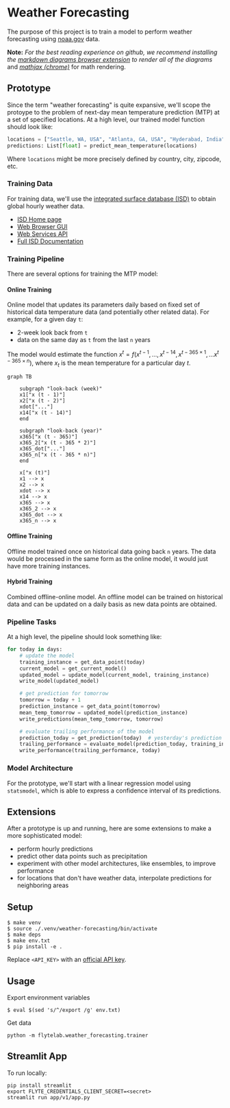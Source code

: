 # Weather Forecasting

The purpose of this project is to train a model to perform weather forecasting
using [noaa.gov](https://www.ncei.noaa.gov/) data.

**Note:** _For the best reading experience on github, we recommend installing the_
_[markdown diagrams browser extension](https://github.com/marcozaccari/markdown-diagrams-browser-extension)_
_to render all of the diagrams_ and _[mathjax (chrome)](https://github.com/orsharir/github-mathjax)_
for math rendering.

## Prototype

Since the term "weather forecasting" is quite expansive, we'll scope the protoype
to the problem of next-day mean temperature prediction (MTP) at a set of specified
locations. At a high level, our trained model function should look like:

```python
locations = ["Seattle, WA, USA", "Atlanta, GA, USA", "Hyderabad, India"]
predictions: List[float] = predict_mean_temperature(locations)
```

Where `locations` might be more precisely defined by country, city, zipcode, etc.

### Training Data

For training data, we'll use the [integrated surface database (ISD)](https://www.ncdc.noaa.gov/isd)
to obtain global hourly  weather data.

- [ISD Home page](https://www.ncdc.noaa.gov/isd)
- [Web Browser GUI](https://www.ncei.noaa.gov/access/search/data-search/global-hourly)
- [Web Services API](https://www.ncdc.noaa.gov/cdo-web/webservices/ncdcwebservices)
- [Full ISD Documentation](https://www.ncei.noaa.gov/data/global-hourly/doc/isd-format-document.pdf)


### Training Pipeline

There are several options for training the MTP model:

#### Online Training

Online model that updates its parameters daily based on fixed set of historical data
temperature data (and potentially other related data). For example, for a given day `t`:
- 2-week look back from `t`
- data on the same day as `t` from the last `n` years

The model would estimate the function $x^t = f(x^{t - 1}, ..., x^{t - 14}, x^{t - 365 \times 1}, ... x^{t - 365 \times n})$, where $x_t$ is the mean temperature for a particular day $t$.

```mermaid
graph TB

    subgraph "look-back (week)"
    x1["x (t - 1)"]
    x2["x (t - 2)"]
    xdot["..."]
    x14["x (t - 14)"]
    end

    subgraph "look-back (year)"
    x365["x (t - 365)"]
    x365_2["x (t - 365 * 2)"]
    x365_dot["..."]
    x365_n["x (t - 365 * n)"]
    end

    x["x (t)"]
    x1 --> x
    x2 --> x
    xdot --> x
    x14 --> x
    x365 --> x
    x365_2 --> x
    x365_dot --> x
    x365_n --> x
```

#### Offline Training

Offline model trained once on historical data going back `n` years. The data would be
processed in the same form as the online model, it would just have more training instances.

#### Hybrid Training

Combined offline-online model. An offline model can be trained on historical data
and can be updated on a daily basis as new data points are obtained.

### Pipeline Tasks

At a high level, the pipeline should look something like:

```python
for today in days:
    # update the model
    training_instance = get_data_point(today)
    current_model = get_current_model()
    updated_model = update_model(current_model, training_instance)
    write_model(updated_model)

    # get prediction for tomorrow
    tomorrow = today + 1
    prediction_instance = get_data_point(tomorrow)
    mean_temp_tomorrow = updated_model(prediction_instance)
    write_predictions(mean_temp_tomorrow, tomorrow)

    # evaluate trailing performance of the model
    prediction_today = get_prediction(today)  # yesterday's prediction for today
    trailing_performance = evaluate_model(prediction_today, training_instance["mean_temp"])
    write_performance(trailing_performance, today)
```

### Model Architecture

For the prototype, we'll start with a linear regression model using `statsmodel`, which is
able to express a confidence interval of its predictions.

## Extensions

After a prototype is up and running, here are some extensions to make a more sophisticated model:

- perform hourly predictions
- predict other data points such as precipitation
- experiment with other model architectures, like ensembles, to improve performance
- for locations that don't have weather data, interpolate predictions for neighboring areas


## Setup

```
$ make venv
$ source ./.venv/weather-forecasting/bin/activate
$ make deps
$ make env.txt
$ pip install -e .
```

Replace `<API_KEY>` with an [official API key](https://www.ncdc.noaa.gov/cdo-web/token).


## Usage

Export environment variables

```
$ eval $(sed 's/^/export /g' env.txt)
```

Get data
```
python -m flytelab.weather_forecasting.trainer
```


## Streamlit App

To run locally:

```
pip install streamlit
export FLYTE_CREDENTIALS_CLIENT_SECRET=<secret>
streamlit run app/v1/app.py
```
